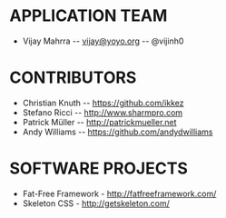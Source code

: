 # APPLICATION TEAM

* Vijay Mahrra -- vijay@yoyo.org -- @vijinh0

# CONTRIBUTORS

* Christian Knuth -- https://github.com/ikkez
* Stefano Ricci -- http://www.sharmpro.com
* Patrick Müller -- http://patrickmueller.net
* Andy Williams -- https://github.com/andydwilliams
 
# SOFTWARE PROJECTS

* Fat-Free Framework - http://fatfreeframework.com/
* Skeleton CSS - http://getskeleton.com/
